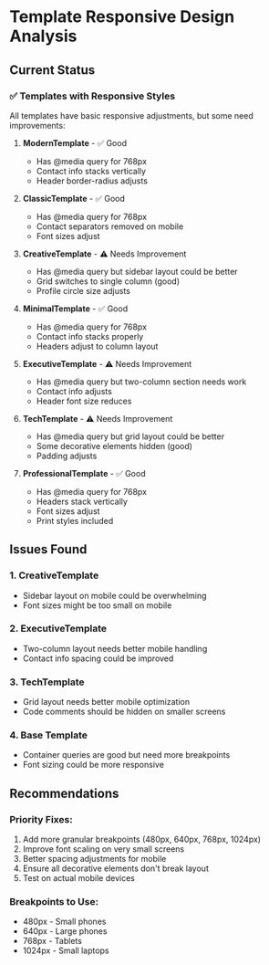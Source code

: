 # Template Responsive Design Analysis

## Current Status

### ✅ Templates with Responsive Styles
All templates have basic responsive adjustments, but some need improvements:

1. **ModernTemplate** - ✅ Good
   - Has @media query for 768px
   - Contact info stacks vertically
   - Header border-radius adjusts

2. **ClassicTemplate** - ✅ Good
   - Has @media query for 768px
   - Contact separators removed on mobile
   - Font sizes adjust

3. **CreativeTemplate** - ⚠️ Needs Improvement
   - Has @media query but sidebar layout could be better
   - Grid switches to single column (good)
   - Profile circle size adjusts

4. **MinimalTemplate** - ✅ Good
   - Has @media query for 768px
   - Contact info stacks properly
   - Headers adjust to column layout

5. **ExecutiveTemplate** - ⚠️ Needs Improvement
   - Has @media query but two-column section needs work
   - Contact info adjusts
   - Header font size reduces

6. **TechTemplate** - ⚠️ Needs Improvement
   - Has @media query but grid layout could be better
   - Some decorative elements hidden (good)
   - Padding adjusts

7. **ProfessionalTemplate** - ✅ Good
   - Has @media query for 768px
   - Headers stack vertically
   - Font sizes adjust
   - Print styles included

## Issues Found

### 1. CreativeTemplate
- Sidebar layout on mobile could be overwhelming
- Font sizes might be too small on mobile

### 2. ExecutiveTemplate
- Two-column layout needs better mobile handling
- Contact info spacing could be improved

### 3. TechTemplate
- Grid layout needs better mobile optimization
- Code comments should be hidden on smaller screens

### 4. Base Template
- Container queries are good but need more breakpoints
- Font sizing could be more responsive

## Recommendations

### Priority Fixes:
1. Add more granular breakpoints (480px, 640px, 768px, 1024px)
2. Improve font scaling on very small screens
3. Better spacing adjustments for mobile
4. Ensure all decorative elements don't break layout
5. Test on actual mobile devices

### Breakpoints to Use:
- 480px - Small phones
- 640px - Large phones
- 768px - Tablets
- 1024px - Small laptops
